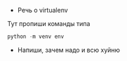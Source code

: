 - Речь о virtualenv 

Тут пропиши команды
типа 


```python
python -m venv env

```




- Напиши, зачем надо и всю хуйню


